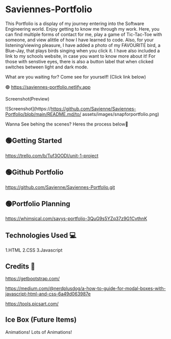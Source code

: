 # Saviennes-Portfolio
This Portfolio is a display of my journey entering into the Software Engineering world.
Enjoy getting to know me through my work. Here, you can find multiple forms of contact for me, play a game of Tic-Tac-Toe with someone, and view alittle of how I have learned to code. Also, for your listening/viewing pleasure, I have added a photo of my FAVOURITE bird, a Blue-Jay, that plays birds singing when you click it. I have also included a link to my schools website, in case you want to know more about it! For those with senstive eyes, there is also a button label that when clicked switches between light and dark mode.

What are you waiting for? Come see for yourself! (Click link below)

🟢 https://saviennes-portfolio.netlify.app

Screenshot(Preview) 

![Screenshot](https://https://github.com/Savienne/Saviennes-Portfolio/blob/main/README.md/to/ assets/images/snapforportfolio.png)








Wanna See behing the scenes? Heres the process below🚧

🟢Getting Started
-------------------
https://trello.com/b/Tuf3OODI/unit-1-project

🟢Github Portfolio 
------------------
https://github.com/Savienne/Saviennes-Portfolio.git

🟢Portfolio Planning
------------------
 https://whimsical.com/savys-portfolio-3QuG9s5YZq37z9G1CvthnK

Technologies Used 💻
------------------
1.HTML
2.CSS
3.Javascript

Credits 🤝
------------------

https://getbootstrap.com/

https://medium.com/@nerdplusdog/a-how-to-guide-for-modal-boxes-with-javascript-html-and-css-6a49d063987e

https://tools.picsart.com/

Ice Box (Future Items) 
----------------------

Animations! Lots of Animations! 

